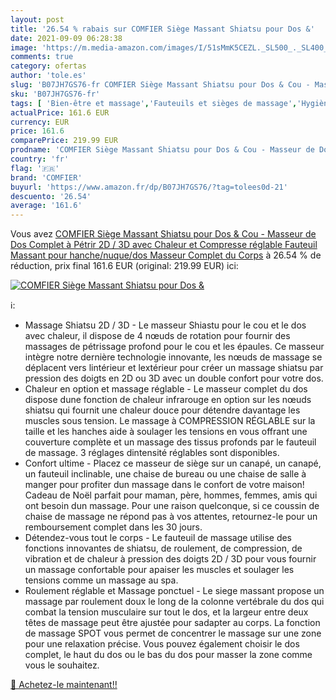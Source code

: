 ```yaml
---
layout: post
title: '26.54 % rabais sur COMFIER Siège Massant Shiatsu pour Dos &'
date: 2021-09-09 06:28:38
image: 'https://m.media-amazon.com/images/I/51sMmK5CEZL._SL500_._SL400_.jpg'
comments: true
category: ofertas
author: 'tole.es'
slug: 'B07JH7GS76-fr COMFIER Siège Massant Shiatsu pour Dos & Cou - Masseur de...'
sku: 'B07JH7GS76-fr'
tags: [ 'Bien-être et massage','Fauteuils et sièges de massage','Hygiène et Santé','Massage et relaxation','Masseurs électriques','comfier', ]
actualPrice: 161.6 EUR
currency: EUR
price: 161.6
comparePrice: 219.99 EUR
prodname: 'COMFIER Siège Massant Shiatsu pour Dos & Cou - Masseur de Dos Complet à Pétrir 2D / 3D avec Chaleur et Compresse réglable  Fauteuil Massant pour hanche/nuque/dos  Masseur Complet du Corps'
country: 'fr'
flag: '🇫🇷'
brand: 'COMFIER'
buyurl: 'https://www.amazon.fr/dp/B07JH7GS76/?tag=tolees0d-21'
descuento: '26.54'
average: '161.6'
---
```


Vous avez [COMFIER Siège Massant Shiatsu pour Dos & Cou - Masseur de Dos Complet à Pétrir 2D / 3D avec Chaleur et Compresse réglable  Fauteuil Massant pour hanche/nuque/dos  Masseur Complet du Corps](https://www.amazon.fr/dp/B07JH7GS76/?tag=tolees0d-21)  à  26.54 % de réduction, prix final  161.6 EUR (original: 219.99 EUR) ici:

[![COMFIER Siège Massant Shiatsu pour Dos &](https://m.media-amazon.com/images/I/51sMmK5CEZL._SL500_._SL400_.jpg)](https://www.amazon.fr/dp/B07JH7GS76/?tag=tolees0d-21)

ℹ️:

- Massage Shiatsu 2D / 3D - Le masseur Shiastu pour le cou et le dos avec chaleur, il dispose de 4 nœuds de rotation pour fournir des massages de pétrissage profond pour le cou et les épaules. Ce masseur intègre notre dernière technologie innovante, les nœuds de massage se déplacent vers lintérieur et lextérieur pour créer un massage shiatsu par pression des doigts en 2D ou 3D avec un double confort pour votre dos.
- Chaleur en option et massage réglable - Le masseur complet du dos dispose dune fonction de chaleur infrarouge en option sur les nœuds shiatsu qui fournit une chaleur douce pour détendre davantage les muscles sous tension. Le massage à COMPRESSION RÉGLABLE sur la taille et les hanches aide à soulager les tensions en vous offrant une couverture complète et un massage des tissus profonds par le fauteuil de massage. 3 réglages dintensité réglables sont disponibles.
- Confort ultime - Placez ce masseur de siège sur un canapé, un canapé, un fauteuil inclinable, une chaise de bureau ou une chaise de salle à manger pour profiter dun massage dans le confort de votre maison! Cadeau de Noël parfait pour maman, père, hommes, femmes, amis qui ont besoin dun massage. Pour une raison quelconque, si ce coussin de chaise de massage ne répond pas à vos attentes, retournez-le pour un remboursement complet dans les 30 jours.
- Détendez-vous tout le corps - Le fauteuil de massage utilise des fonctions innovantes de shiatsu, de roulement, de compression, de vibration et de chaleur à pression des doigts 2D / 3D pour vous fournir un massage confortable pour apaiser les muscles et soulager les tensions comme un massage au spa.
- Roulement réglable et Massage ponctuel - Le siege massant propose un massage par roulement doux le long de la colonne vertébrale du dos qui combat la tension musculaire sur tout le dos, et la largeur entre deux têtes de massage peut être ajustée pour sadapter au corps. La fonction de massage SPOT vous permet de concentrer le massage sur une zone pour une relaxation précise. Vous pouvez également choisir le dos complet, le haut du dos ou le bas du dos pour masser la zone comme vous le souhaitez.

[🛒 Achetez-le maintenant!!](https://www.amazon.fr/dp/B07JH7GS76/?tag=tolees0d-21)
